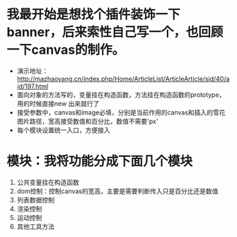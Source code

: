 # 我最开始是想找个插件装饰一下banner，后来索性自己写一个，也回顾一下canvas的制作。
* 演示地址：http://mazhaoyang.cn/index.php/Home/ArticleList/ArticleArticle/sid/40/aid/197.html
* 面向对象的方法写的，变量挂在构造函数，方法挂在构造函数的prototype，用的时候直接new 出来就行了
* 接受参数中，canvas和image必填，分别是当前作用的canvas和插入的雪花图片路径，宽高接受数值和百分比，数值不需要'px'
* 每个模块设置统一入口，方便接入
# 模块：我将功能分成下面几个模块
1. 公共变量挂在构造函数
2. dom控制：控制canvas的宽高，主要是需要判断传入只是百分比还是数值
3. 列表数据控制
4. 渲染控制
5. 运动控制
6. 其他工具方法
